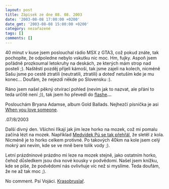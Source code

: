 ```yaml
---
layout: post
title: Zápisek ze dne 08. 08. 2003
date: '2003-08-08 17:00:00 +0200'
date_gmt: '2003-08-08 15:00:00 +0200'
category: nezařazené
tags: []
comments: []
---
```

<p>40 minut v kuse jsem poslouchal rádio MSX z GTA3, což pokud znáte, tak pochopíte, že odpoledne  nebylo vskutku nic moc. Hm, fujky. Aspoň jsem pořádně prozkoumal letokruhy na deskách, ze kterých mám  strop nad postelí ;). Naštěstí pozděj přijeli kámoši, tak jsme zajeli na kolech, nicméně Sašu jsme po cestě  ztratili (neutratili, ztratili) a doteď netuším kde je mu konec... Doufám, že nejezdí někde po Slovensku :).</p>
<p>Ráno jsem našel pěkný otvírací pohled (nevím jak to nazvat, ale přání to teda určitě není ;)), tak jsem  ho převedl do <a href="art.php?a=kote.htm">flashe</a><span style="font-weight:bold">...</span></p>
<p>Poslouchám Bryana Adamse, album Gold Ballads. Nejhezčí písnička je asi <a href="art.php?a=when_love.htm">When you love someone</a>.
<p class="date">.07/8/2003</p>
<p>Další divný den. Všichni říkají jak jim leze horko na mozek, což mi pomalu začíná lézt na mozek.   Například <a href="http://www.pooh.cz/a.asp?a=2005726&db=" target="_blank">Medvídek Pú se tak přehřál</a>,   že sletěl z kola. Nicméně je to horko celkem protivné. Po takových 40km na kole jsem celý mokrý ani nevím,   kde se ve mně bere tolik vody ;).</p>
<p>Letní prázdninové prázdno mi leze na mozek stejně, jako ostatním horko, čehož důsledkem jsou dva nové   kousky v podvědomí. Našel jsem knížku, kde se píše, že podvědomí nás ovlivňuje víc než si myslíme.   Teda doufám, že ne až tak moc ;).</p>
<p>No comment. Psí Vojáci. <a href="art.php?a=krasobruslar.htm">Krasobruslař</a>.</p>
